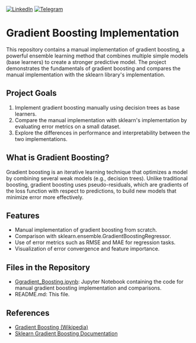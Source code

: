 [![LinkedIn](https://img.shields.io/badge/LinkedIn-0077B5?style=flat-square&logo=linkedin&logoColor=white)](https://ru.linkedin.com/in/mikhail-zigangirov-78018326b)      [![Telegram](https://img.shields.io/badge/Telegram-2CA5E0?style=flat-square&logo=telegram&logoColor=white)](https://t.me/hallaren) 
 
# Gradient Boosting Implementation
This repository contains a manual implementation of gradient boosting,
a powerful ensemble learning method that combines multiple simple models (base learners) to create a stronger predictive model. 
The project demonstrates the fundamentals of gradient boosting and compares the manual implementation with the sklearn library's implementation.

## Project Goals
1. Implement gradient boosting manually using decision trees as base learners.
2. Compare the manual implementation with sklearn's implementation by evaluating error metrics on a small dataset.
3. Explore the differences in performance and interpretability between the two implementations.

## What is Gradient Boosting?
Gradient boosting is an iterative learning technique that optimizes a model by combining several weak models (e.g., decision trees). Unlike traditional boosting, gradient boosting uses pseudo-residuals, which are gradients of the loss function with respect to predictions, to build new models that minimize error more effectively.

## Features
- Manual implementation of gradient boosting from scratch.
- Comparison with sklearn.ensemble.GradientBoostingRegressor.
- Use of error metrics such as RMSE and MAE for regression tasks.
- Visualization of error convergence and feature importance.

## Files in the Repository
- [Ggradient_Boosting.ipynb](https://github.com/ziga23/Gradient_Boosting-Implementation/blob/main/notebook/G_B_Implementation.ipynb):
Jupyter Notebook containing the code for manual gradient boosting implementation and comparisons.
- README.md: This file.

## References
- [Gradient Boosting (Wikipedia)](https://en.wikipedia.org/wiki/Gradient_boosting)
- [Sklearn Gradient Boosting Documentation](https://scikit-learn.org/stable/modules/generated/sklearn.ensemble.GradientBoostingRegressor.html#sklearn.ensemble.GradientBoostingRegressor)
